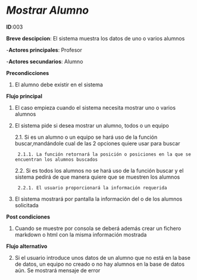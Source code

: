 # *Mostrar Alumno*

**ID**:003

**Breve descipcion**: El sistema muestra los datos de uno o varios alumnos

-**Actores principales**: Profesor

-**Actores secundarios**: Alumno

**Precondicciones**

1. El alumno debe existir en el sistema

**Flujo principal**

1. El caso empieza cuando el sistema necesita mostrar uno o varios alumnos

2. El sistema pide si desea mostrar un alumno, todos o un equipo

     2.1. Si es un alumno o un equipo se hará uso de la función buscar,mandándole cual de las 2 opciones quiere usar para buscar

        2.1.1. La función retornará la posición o posiciones en la que se encuentran los alumnos buscados

    2.2. Si es todos los alumnos no se hará uso de la función buscar y el sistema pedirá de que manera quiere que se muestren los alumnos

        2.2.1. El usuario proporcionará la información requerida

3. El sistema mostrará por pantalla la información del o de los alumnos solicitada

**Post condiciones**

1. Cuando se muestre por consola se deberá además crear un fichero markdown o html con la misma información mostrada

**Flujo alternativo**

2. Si el usuario introduce unos datos de un alumno que no está en la base de datos, un equipo no creado o no hay alumnos en la base de datos aún. Se mostrará mensaje de error
